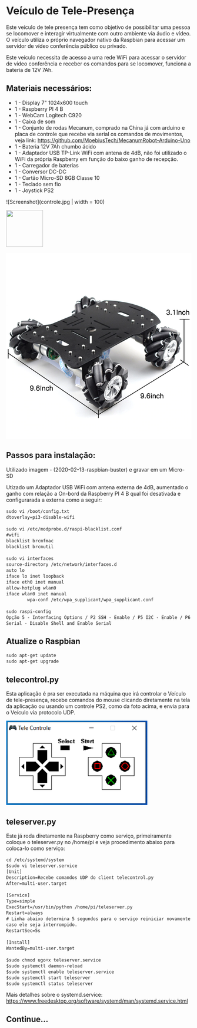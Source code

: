 # Veículo de Tele-Presença

Este veículo de tele presença tem como objetivo de possibilitar uma pessoa se locomover e interagir virtualmente com outro ambiente via áudio e vídeo. O veículo utiliza o próprio navegador nativo da Raspbian para acessar um servidor de vídeo conferência público ou privado.

Este veículo necessita de acesso a uma rede WiFi para acessar o servidor de vídeo conferência e receber os comandos para se locomover, funciona a bateria de 12V 7Ah.

## Materiais necessários:

- 1 - Display 7" 1024x600 touch
- 1 - Raspberry PI 4 B
- 1 - WebCam Logitech C920
- 1 - Caixa de som
- 1 - Conjunto de rodas Mecanum, comprado na China já com arduino e placa de controle que recebe via serial os comandos de movimentos, veja link: https://github.com/MoebiusTech/MecanumRobot-Arduino-Uno
- 1 - Bateria 12V 7Ah chumbo ácido
- 1 - Adaptador USB TP-Link WiFi com antena de 4dB, não foi utilizado o WiFi da própria Raspberry em função do baixo ganho de recepção.
- 1 - Carregador de baterias
- 1 - Conversor DC-DC
- 1 - Cartão Micro-SD 8GB Classe 10
- 1 - Teclado sem fio
- 1 - Joystick PS2 

![Screenshot](controle.jpg | width = 100)

<img src="./congrole.jpg" width="100" height="100">


![Screenshot](chassi.png)

## Passos para instalação:

Utilizado imagem - (2020-02-13-raspbian-buster) e gravar em um Micro-SD

Utizado um Adaptador USB WiFi com antena externa de 4dB, aumentado o ganho com relação a On-bord da Raspberry PI 4 B qual foi desativada e configurarada a externa como a seguir:

```
sudo vi /boot/config.txt
dtoverlay=pi3-disable-wifi

sudo vi /etc/modprobe.d/raspi-blacklist.conf
#wifi
blacklist brcmfmac
blacklist brcmutil

sudo vi interfaces
source-directory /etc/network/interfaces.d
auto lo
iface lo inet loopback
iface eth0 inet manual
allow-hotplug wlan0
iface wlan0 inet manual
        wpa-conf /etc/wpa_supplicant/wpa_supplicant.conf

sudo raspi-config
Opção 5 - Interfacing Options / P2 SSH - Enable / P5 I2C - Enable / P6 Serial - Disable Shell and Enable Serial
```

## Atualize o Raspbian
```
sudo apt-get update
sudo apt-get upgrade
```

## telecontrol.py

Esta aplicação é pra ser executada na máquina que irá controlar o Veículo de tele-presença, recebe comandos do mouse clicando diretamente na tela da aplicação ou usando um controle PS2, como da foto acima, e envia para o Veículo via protocolo UDP.

![Screenshot](telecontrol.png)

## teleserver.py

Este já roda diretamente na Raspberry como serviço, primeiramente coloque o teleserver.py no /home/pi e veja procedimento abaixo para coloca-lo como serviço:

```
cd /etc/systemd/system
$sudo vi teleserver.service
[Unit]
Description=Recebe comandos UDP do client telecontrol.py
After=multi-user.target

[Service]
Type=simple
ExecStart=/usr/bin/python /home/pi/teleserver.py
Restart=always
# Linha abaixo determina 5 segundos para o serviço reiniciar novamente caso ele seja interrompido.
RestartSec=5s

[Install]
WantedBy=multi-user.target

$sudo chmod ugo+x teleserver.service
$sudo systemctl daemon-reload
$sudo systemctl enable teleserver.service
$sudo systemctl start teleserver
$sudo systemctl status teleserver
```
Mais detalhes sobre o systemd.service: https://www.freedesktop.org/software/systemd/man/systemd.service.html

## Continue...



